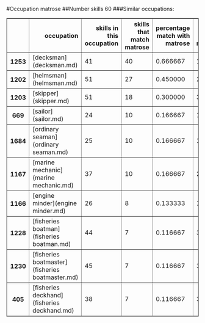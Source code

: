 #Occupation matrose
##Number skills 60
###Similar occupations:
<table border="1" class="dataframe">
  <thead>
    <tr style="text-align: right;">
      <th></th>
      <th>occupation</th>
      <th>skills in this occupation</th>
      <th>skills that match matrose</th>
      <th>percentage match with matrose</th>
      <th>skills not in matrose</th>
    </tr>
  </thead>
  <tbody>
    <tr>
      <th>1253</th>
      <td>[decksman](decksman.md)</td>
      <td>41</td>
      <td>40</td>
      <td>0.666667</td>
      <td>1</td>
    </tr>
    <tr>
      <th>1202</th>
      <td>[helmsman](helmsman.md)</td>
      <td>51</td>
      <td>27</td>
      <td>0.450000</td>
      <td>24</td>
    </tr>
    <tr>
      <th>1203</th>
      <td>[skipper](skipper.md)</td>
      <td>51</td>
      <td>18</td>
      <td>0.300000</td>
      <td>33</td>
    </tr>
    <tr>
      <th>669</th>
      <td>[sailor](sailor.md)</td>
      <td>24</td>
      <td>10</td>
      <td>0.166667</td>
      <td>14</td>
    </tr>
    <tr>
      <th>1684</th>
      <td>[ordinary seaman](ordinary seaman.md)</td>
      <td>25</td>
      <td>10</td>
      <td>0.166667</td>
      <td>15</td>
    </tr>
    <tr>
      <th>1167</th>
      <td>[marine mechanic](marine mechanic.md)</td>
      <td>37</td>
      <td>10</td>
      <td>0.166667</td>
      <td>27</td>
    </tr>
    <tr>
      <th>1166</th>
      <td>[engine minder](engine minder.md)</td>
      <td>26</td>
      <td>8</td>
      <td>0.133333</td>
      <td>18</td>
    </tr>
    <tr>
      <th>1228</th>
      <td>[fisheries boatman](fisheries boatman.md)</td>
      <td>44</td>
      <td>7</td>
      <td>0.116667</td>
      <td>37</td>
    </tr>
    <tr>
      <th>1230</th>
      <td>[fisheries boatmaster](fisheries boatmaster.md)</td>
      <td>45</td>
      <td>7</td>
      <td>0.116667</td>
      <td>38</td>
    </tr>
    <tr>
      <th>405</th>
      <td>[fisheries deckhand](fisheries deckhand.md)</td>
      <td>38</td>
      <td>7</td>
      <td>0.116667</td>
      <td>31</td>
    </tr>
  </tbody>
</table>
